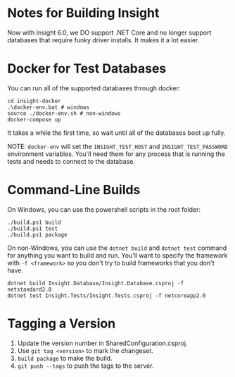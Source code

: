 Notes for Building Insight
===============================================

Now with Insight 6.0, we DO support .NET Core and no longer support databases that require funky driver installs.
It makes it a lot easier.


# Docker for Test Databases #

You can run all of the supported databases through docker:

	cd insight-docker
	.\docker-env.bat # windows
	source ./docker-env.sh # non-windows
	docker-compose up

It takes a while the first time, so wait until all of the databases boot up fully.

NOTE: `docker-env` will set the `INSIGHT_TEST_HOST` and `INSIGHT_TEST_PASSWORD` environment variables. You'll need them
for any process that is running the tests and needs to connect to the database.

# Command-Line Builds #

On Windows, you can use the powershell scripts in the root folder:

	./build.ps1 build
	./build.ps1 test
	./build.ps1 package

On non-Windows, you can use the `dotnet build` and `dotnet test` command for anything you want to build and run.
You'll want to specify the framework with `-f <framework>` so you don't try to build frameworks that you don't have.

	dotnet build Insight.Database/Insight.Database.csproj -f netstandard2.0
	dotnet test Insight.Tests/Insight.Tests.csproj -f netcoreapp2.0

# Tagging a Version #

1. Update the version number in SharedConfiguration.csproj.
2. Use `git tag <version>` to mark the changeset.
3. `build package` to make the build.
4. `git push --tags` to push the tags to the server.
